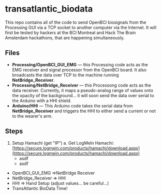 # transatlantic_biodata
This repo contains all of the code to send OpenBCI biosignals from the Processing GUI via a TCP socket to another computer via the Internet. It will first be tested by hackers at the BCI Montreal and Hack The Brain Amsterdam hackathons, that are happening simultaneously. 

## Files

* **Processing/OpenBCI_GUI_EMG** — this Processing code acts as the EMG receiver and signal processor from the OpenBCI board. It also broadcasts the data over TCP to the machine running **NetBridge_Receiver**.
* **Processing/NetBridge_Receiver** — this Processong code acts as the data receiver. Currently, it maps a pseudo-analog range of values onto the opacity of the background... it will soon send the data over serial to the Arduino with a HHI shield. 
* **Arduino/HHI** — This Arduino code takes the serial data from **NetBridge_Receiver** and triggers the HHI to either send a current or not to the wearer's arm.


## Steps

1. Setup Hamachi (get "IP")
	a. Get LogMeIn Hamachi: [https://secure.logmein.com/products/hamachi/download.aspx](https://secure.logmein.com/products/hamachi/download.aspx)
	* asdf
	* asdf
* OpenBCI_GUI_EMG =>NetBridge Receiver
* NetBridge_Receiver => HHI
* HHI => Hand Setup (adjust values... be careful...)
* TransAtlantic BioData Time!
